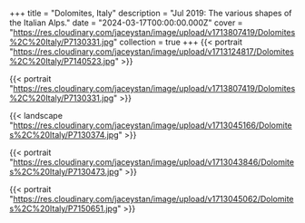 +++
title = "Dolomites, Italy"
description = "Jul 2019: The various shapes of the Italian Alps."
date = "2024-03-17T00:00:00.000Z"
cover = "https://res.cloudinary.com/jaceystan/image/upload/v1713807419/Dolomites%2C%20Italy/P7130331.jpg"
collection = true
+++
{{< portrait "https://res.cloudinary.com/jaceystan/image/upload/v1713124817/Dolomites%2C%20Italy/P7140523.jpg" >}}

{{< portrait "https://res.cloudinary.com/jaceystan/image/upload/v1713807419/Dolomites%2C%20Italy/P7130331.jpg" >}}

{{< landscape "https://res.cloudinary.com/jaceystan/image/upload/v1713045166/Dolomites%2C%20Italy/P7130374.jpg" >}}

{{< portrait "https://res.cloudinary.com/jaceystan/image/upload/v1713043846/Dolomites%2C%20Italy/P7130473.jpg" >}}

{{< portrait "https://res.cloudinary.com/jaceystan/image/upload/v1713045062/Dolomites%2C%20Italy/P7150651.jpg" >}}
